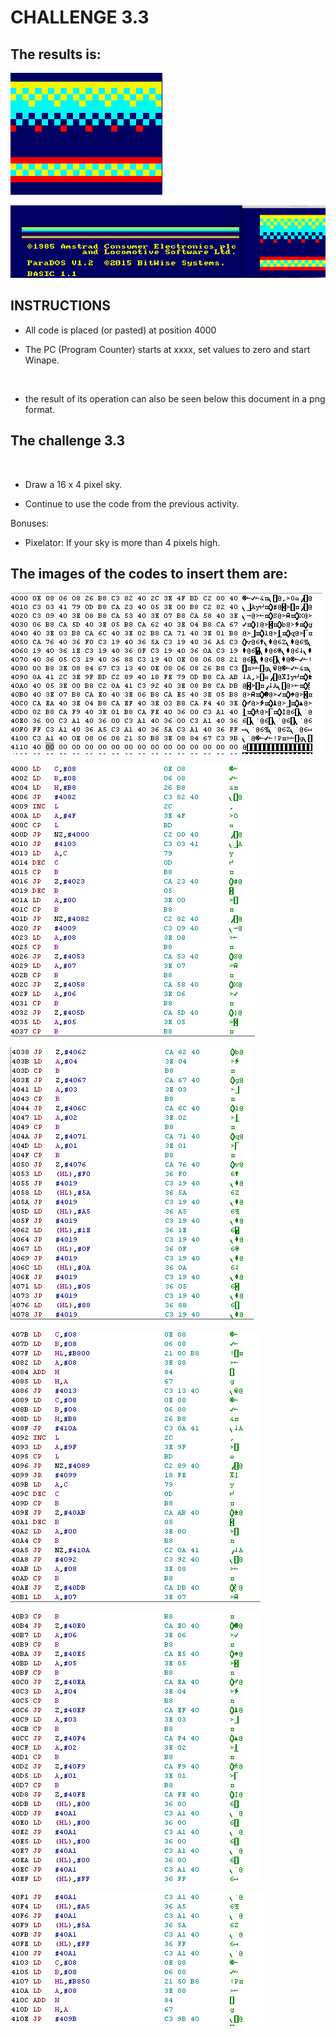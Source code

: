 # CHALLENGE 3.3

## The results is:

![](https://github.com/aggranadoss/amstradcpc-machine-code/blob/master/amstrad_cpc_exercises_resolved/challenge33/challenge33zoom.png)

![](https://github.com/aggranadoss/amstradcpc-machine-code/blob/master/amstrad_cpc_exercises_resolved/challenge33/challenge33.png)

## INSTRUCTIONS

- All code is placed (or pasted) at position 4000

- The PC (Program Counter) starts at xxxx, set values to zero and start Winape.

![]()

- the result of its operation can also be seen below this document in a png format.

## The challenge 3.3

![]()

- Draw a 16 x 4 pixel sky.

- Continue to use the code from the previous activity.

Bonuses:

- Pixelator: If your sky is more than 4 pixels high.

## The images of the codes to insert them are:

![](https://github.com/aggranadoss/amstradcpc-machine-code/blob/master/images/challenge33/cod33.png)

![](https://github.com/aggranadoss/amstradcpc-machine-code/blob/master/images/challenge33/code1.png)

![](https://github.com/aggranadoss/amstradcpc-machine-code/blob/master/images/challenge33/code2.png)

![](https://github.com/aggranadoss/amstradcpc-machine-code/blob/master/images/challenge33/code3.png)

![](https://github.com/aggranadoss/amstradcpc-machine-code/blob/master/images/challenge33/code4.png)

![](https://github.com/aggranadoss/amstradcpc-machine-code/blob/master/images/challenge33/code5.png)
